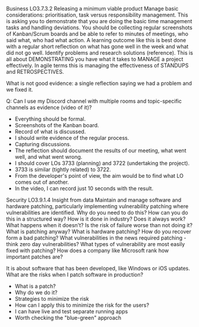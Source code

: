 Business
LO3.7.3.2
Releasing a minimum viable product
Manage basic considerations: prioritisation, task versus responsibility management. 
This is asking you to demonstrate that you are doing the basic time management tasks and handling deviations.  You should be collecting regular screenshots of Kanban/Scrum boards and be able to refer to minutes of meetings, who said what, who had what action.  A learning outcome like this is best done with a regular short reflection on what has gone well in the week and what did not go well.  Identify problems and research solutions (reference).  This is all about DEMONSTRATING you have what it takes to MANAGE a project effectively.  In agile terms this is managing the effectiveness of STANDUPS and RETROSPECTIVES.

What is not good evidence: a single reflection saying we had a problem and we fixed it.  


Q: Can I use my Discord channel with multiple rooms and topic-specific channels as evidence (video of it)?

* Everything should be formal.
* Screenshots of the Kanban board.
* Record of what is discussed.
* I should write evidence of the regular process.
* Capturing discussions.
* The reflection should document the results of our meeting, what went well, and what went wrong.
* I should cover LOs 3733 (planning) and 3722 (undertaking the project).
* 3733 is similar (tightly related) to 3722.
* From the developer's point of view, the aim would be to find what LO comes out of another.
* In the video, I can record just 10 seconds with the result.

Security
LO3.9.1.4
Insight from data
Maintain and manage software and hardware patching, particularly implementing vulnerability patching where vulnerabilities are identified. 
Why do you need to do this?  How can you do this in a structured way?  How is it done in industry?  Does it always work?  What happens when it doesn't? Is the risk of failure worse than not doing it?  What is patching anyway?  What is hardware patching?  How do you recover form a bad patching?  What vulnerabilities in the news required patching - think zero day vulnerabilities?  What types of vulnerability are most easily fixed with patching?  How does a company like Microsoft rank how important patches are?


It is about software that has been developed, like Windows or iOS updates. What are the risks when I patch software in production?

* What is a patch?
* Why do we do it?
* Strategies to minimize the risk
* How can I apply this to minimize the risk for the users?
* I can have live and test separate running apps
* Worth checking the "blue-green" approach